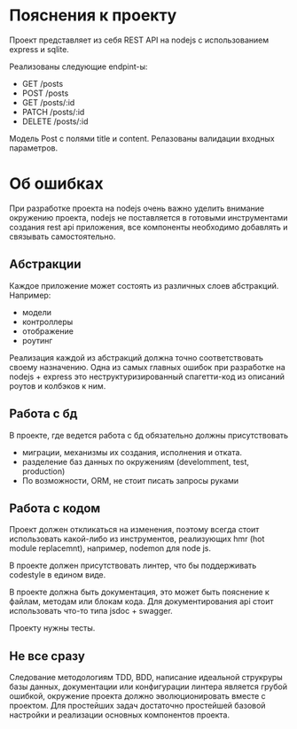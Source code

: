 # Пояснения к проекту

Проект представляет из себя REST API на nodejs с использованием express и sqlite.

Реализованы следующие endpint-ы:
- GET /posts
- POST /posts
- GET /posts/:id
- PATCH /posts/:id
- DELETE /posts/:id

Модель Post с полями title и content.
Релазованы валидации входных параметров.


# Об ошибках

При разработке проекта на nodejs очень важно уделить внимание окружению проекта,
nodejs не поставляется в готовыми инструментами создания rest api приложения,
все компоненты необходимо добавлять и связывать самостоятельно.
## Абстракции
Каждое приложение может состоять из различных слоев абстракций.
Например:
- модели
- контроллеры
- отображение
- роутинг

Реализация каждой из абстракций должна точно соответствовать своему назначению.
Одна из самых главных ошибок при разработке на nodejs + express это 
неструктуризированный спагетти-код из описаний роутов и колбэков к ним.

## Работа с бд

В проекте, где ведется работа с бд обязательно должны присутствовать
- миграции, механизмы их создания, исполнения и отката.
- разделение баз данных по окружениям (develomment, test, production)
- По возможности, ORM, не стоит писать запросы руками

## Работа с кодом

Проект должен откликаться на изменения, поэтому всегда стоит использовать какой-либо из инструментов,
реализующих hmr (hot module replacemnt), например, nodemon для node js.

В проекте должен присутствовать линтер, что бы поддерживать codestyle в едином виде.

В проекте должна быть документация, это может быть пояснение к файлам, методам или блокам кода.
Для документирования api стоит использовать что-то типа jsdoc + swagger.

Проекту нужны тесты.

## Не все сразу

Следование методологиям TDD, BDD, написание идеальной струкруры базы данных, документации или конфигурации линтера
является грубой ошибкой, окружение проекта должно эволюционировать вместе с проектом.
Для простейших задач достаточно простейшей базовой настройки и реализации основных компонентов проекта.